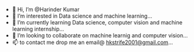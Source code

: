 - 👋 Hi, I’m @Harinder Kumar
- 👀 I’m interested in Data science and machine learning...
- 🌱 I’m currently learning Data science, computer vision and machine learning internship...
- 💞️ I’m looking to collaborate on machine learnig and computer vision...
- 📫 to contact me drop me an email@ hkstrife2001@gmail.com...

<!---
Harry4007/Harry4007 is a ✨ special ✨ repository because its `README.md` (this file) appears on your GitHub profile.
You can click the Preview link to take a look at your changes.
--->
